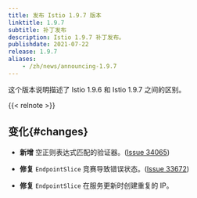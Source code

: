 ```yaml
---
title: 发布 Istio 1.9.7 版本
linktitle: 1.9.7
subtitle: 补丁发布
description: Istio 1.9.7 补丁发布。
publishdate: 2021-07-22
release: 1.9.7
aliases:
    - /zh/news/announcing-1.9.7
---
```


这个版本说明描述了 Istio 1.9.6 和 Istio 1.9.7 之间的区别。

{{< relnote >}}

## 变化{#changes}

- **新增** 空正则表达式匹配的验证器。([Issue 34065](https://github.com/istio/istio/issues/34065))

- **修复** `EndpointSlice` 竞赛导致错误状态。([Issue 33672](https://github.com/istio/istio/issues/33672))

- **修复** `EndpointSlice` 在服务更新时创建重复的 IP。
